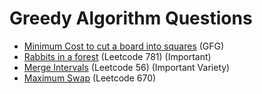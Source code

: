 # Greedy Algorithm Questions
* <a href="https://www.geeksforgeeks.org/problems/minimum-cost-to-cut-a-board-into-squares/1">Minimum Cost to cut a board into squares</a> (GFG)
* <a href="https://leetcode.com/problems/rabbits-in-forest/description/">Rabbits in a forest</a> (Leetcode 781) (Important)
* <a href="https://leetcode.com/problems/merge-intervals/description/">Merge Intervals</a> (Leetcode 56) (Important Variety)
* <a href="https://leetcode.com/problems/maximum-swap/description/">Maximum Swap</a> (Leetcode 670)